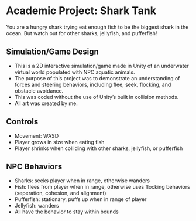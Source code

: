# Academic Project: Shark Tank

You are a hungry shark trying eat enough fish to be the biggest shark in the ocean. But watch out for other sharks, jellyfish, and pufferfish!

## Simulation/Game Design

- This is a 2D interactive simulation/game made in Unity of an underwater virtual world populated with NPC aquatic animals.
- The purpose of this project was to demonstrate an understanding of forces and steering behaviors, including flee, seek, flocking, and obstacle avoidance.
- This was coded without the use of Unity’s built in collision methods.
- All art was created by me.

## Controls

- Movement: WASD
- Player grows in size when eating fish
- Player shrinks when colliding with other sharks, jellyfish, or pufferfish

## NPC Behaviors

- Sharks: seeks player when in range, otherwise wanders
- Fish: flees from player when in range, otherwise uses flocking behaviors (seperation, cohesion, and alignment)
- Pufferfish: stationary, puffs up when in range of player
- Jellyfish: wanders
- All have the behavior to stay within bounds
